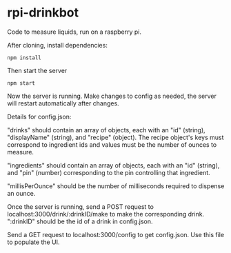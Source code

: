 # rpi-drinkbot
Code to measure liquids, run on a raspberry pi.

After cloning, install dependencies:
```
npm install
```

Then start the server
```
npm start
```

Now the server is running. Make changes to config as needed, the server will restart automatically after changes.

Details for config.json:

"drinks" should contain an array of objects, each with an "id" (string), "displayName" (string), and "recipe" (object). 
The recipe object's keys must correspond to ingredient ids and values must be the number of ounces to measure. 

"ingredients" should contain an array of objects, each with an "id" (string), and "pin" (number) corresponding to the pin 
controlling that ingredient.

"millisPerOunce" should be the number of milliseconds required to dispense an ounce.



Once the server is running, send a POST request to localhost:3000/drink/:drinkID/make to make the corresponding drink.
":drinkID" should be the id of a drink in config.json.

Send a GET request to localhost:3000/config to get config.json. Use this file to populate the UI.
